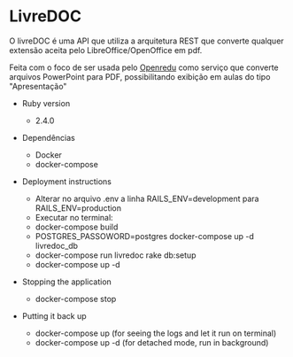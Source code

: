 # LivreDOC

O livreDOC é uma API que utiliza a arquitetura REST que converte qualquer extensão aceita pelo LibreOffice/OpenOffice em pdf.

Feita com o foco de ser usada pelo [Openredu](https://github.com/Openredu/Openredu) como serviço que converte arquivos PowerPoint para PDF, possibilitando exibição em aulas do tipo "Apresentação"

* Ruby version
  - 2.4.0

* Dependências
  - Docker
  - docker-compose

* Deployment instructions
  - Alterar no arquivo .env a linha RAILS_ENV=development para RAILS_ENV=production
  - Executar no terminal:
  - docker-compose build
  - POSTGRES_PASSOWORD=postgres docker-compose up -d livredoc_db
  - docker-compose run livredoc rake db:setup
  - docker-compose up -d

* Stopping the application
  - docker-compose stop

* Putting it back up
  - docker-compose up (for seeing the logs and let it run on terminal)
  - docker-compose up -d (for detached mode, run in background)
